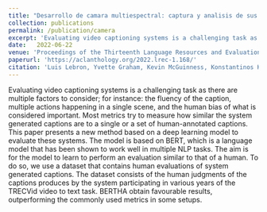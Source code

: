 ```yaml
---
title: "Desarrollo de camara multiespectral: captura y analisis de sus imagenes"
collection: publications
permalink: /publication/camera
excerpt: 'Evaluating video captioning systems is a challenging task as there are multiple factors to consider; for instance: the fluency of the caption, multiple actions happening in a single scene, and the human bias of what is considered important. Most metrics try to measure how similar the system generated captions are to a single or a set of human-annotated captions. This paper presents a new method based on a deep learning model to evaluate these systems. The model is based on BERT, which is a language model that has been shown to work well in multiple NLP tasks. The aim is for the model to learn to perform an evaluation similar to that of a human. To do so, we use a dataset that contains human evaluations of system generated captions. The dataset consists of the human judgments of the captions produces by the system participating in various years of the TRECVid video to text task. BERTHA obtain favourable results, outperforming the commonly used metrics in some setups.'
date: 	2022-06-22
venue: 'Proceedings of the Thirteenth Language Resources and Evaluation Conference'
paperurl: 'https://aclanthology.org/2022.lrec-1.168/'
citation: 'Luis Lebron, Yvette Graham, Kevin McGuinness, Konstantinos Kouramas, and Noel E. O’Connor. 2022. BERTHA: Video Captioning Evaluation Via Transfer-Learned Human Assessment. In Proceedings of the Thirteenth Language Resources and Evaluation Conference, pages 1566–1575, Marseille, France. European Language Resources Association.'
---
```

Evaluating video captioning systems is a challenging task as there are multiple factors to consider; for instance: the fluency of the caption, multiple actions happening in a single scene, and the human bias of what is considered important. Most metrics try to measure how similar the system generated captions are to a single or a set of human-annotated captions. This paper presents a new method based on a deep learning model to evaluate these systems. The model is based on BERT, which is a language model that has been shown to work well in multiple NLP tasks. The aim is for the model to learn to perform an evaluation similar to that of a human. To do so, we use a dataset that contains human evaluations of system generated captions. The dataset consists of the human judgments of the captions produces by the system participating in various years of the TRECVid video to text task. BERTHA obtain favourable results, outperforming the commonly used metrics in some setups.

